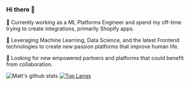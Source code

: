 ### Hi there 👋

<!--
**Snooder/Snooder** is a ✨ _special_ ✨ repository because its `README.md` (this file) appears on your GitHub profile.

Here are some ideas to get you started:

- 🔭 I’m currently working on ...
- 🌱 I’m currently learning ...
- 👯 I’m looking to collaborate on ...
- 🤔 I’m looking for help with ...
- 💬 Ask me about ...
- 📫 How to reach me: ...
- 😄 Pronouns: ...
- ⚡ Fun fact: ...
-->
🔭 Currently working as a ML Platforms Engineer and spend my off-time trying to create integrations, primarily Shopify apps.

🌱 Leveraging Machine Learning, Data Science, and the latest Frontend technologies to create new passion platforms that improve human life.

👯 Looking for new empowered partners and platforms that could benefit from collaboration.


![Matt's github stats](https://github-readme-stats.vercel.app/api?username=Snooder&theme=tokyonight&layout=compact&count_private=true&include_all_commits=true)
[![Top Langs](https://github-readme-stats.vercel.app/api/top-langs/?username=Snooder&theme=tokyonight&layout=compact&count_private=true&include_all_commits=true)](https://github.com/Snooder/github-readme-stats)
